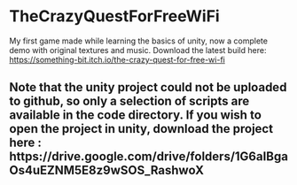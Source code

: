 # TheCrazyQuestForFreeWiFi
My first game made while learning the basics of unity, now a complete demo with original textures and music.
Download the latest build here: https://something-bit.itch.io/the-crazy-quest-for-free-wi-fi

<h2>Note that the unity project could not be uploaded to github, so only a selection of scripts are available in the code directory. If you wish to open the project in unity, download the project here : https://drive.google.com/drive/folders/1G6aIBgaOs4uEZNM5E8z9wSOS_RashwoX</h2>
